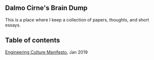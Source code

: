 ## Dalmo Cirne's Brain Dump

This is a place where I keep a collection of papers, thoughts, and short essays.

## Table of contents

[Engineering Culture Manifesto](engineering_culture_manifesto.md), Jan 2019
